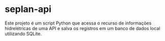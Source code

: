# seplan-api

Este projeto é um script Python que acessa o recurso de informações hidrelétricas de uma API e salva os registros em um banco de dados local utilizando SQLite.
